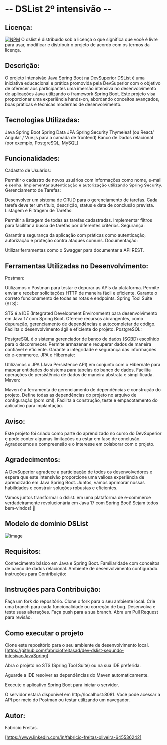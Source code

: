 # -- DSList 2º intensivão --

## Licença:
[![NPM](https://img.shields.io/npm/l/react)]([https://github.com/neliocursos/exemplo-readme/blob/main/LICENSE](https://github.com/fabriciofreitasad/dev-dslist-segundo-intesivaoJavaSpring/blob/main/LICENSE)) 
O dslist é distribuído sob a licença
o que significa que você é livre para usar, modificar e distribuir o projeto de acordo com os termos da licença.

## Descrição:
O projeto Intensivão Java Spring Boot na DevSuperior DSList é uma iniciativa educacional e prática promovida pela DevSuperior com o objetivo de oferecer aos participantes uma imersão intensiva no desenvolvimento de aplicações Java utilizando o framework Spring Boot. Este projeto visa proporcionar uma experiência hands-on, abordando conceitos avançados, boas práticas e técnicas modernas de desenvolvimento.

## Tecnologias Utilizadas:
Java
Spring Boot
Spring Data JPA
Spring Security
Thymeleaf (ou React/ Angular / Vue.js para a camada de frontend)
Banco de Dados relacional (por exemplo, PostgreSQL, MySQL)

## Funcionalidades:
Cadastro de Usuários:

Permitir o cadastro de novos usuários com informações como nome, e-mail e senha.
Implementar autenticação e autorização utilizando Spring Security.
Gerenciamento de Tarefas:

Desenvolver um sistema de CRUD para o gerenciamento de tarefas.
Cada tarefa deve ter um título, descrição, status e data de conclusão prevista.
Listagem e Filtragem de Tarefas:

Permitir a listagem de todas as tarefas cadastradas.
Implementar filtros para facilitar a busca de tarefas por diferentes critérios.
Segurança:

Garantir a segurança da aplicação com práticas como autenticação, autorização e proteção contra ataques comuns.
Documentação:

Utilizar ferramentas como o Swagger para documentar a API REST.

## Ferramentas Utilizadas no Desenvolvimento:
Postman:

Utilizamos o Postman para testar e depurar as APIs da plataforma.
Permite enviar e receber solicitações HTTP de maneira fácil e eficiente.
Garante o correto funcionamento de todas as rotas e endpoints.
Spring Tool Suite (STS):

STS é a IDE (Integrated Development Environment) para desenvolvimento em Java 17 com Spring Boot.
Oferece recursos abrangentes, como depuração, gerenciamento de dependências e autocompletar de código.
Facilita o desenvolvimento ágil e eficiente do projeto.
PostgreSQL:

PostgreSQL é o sistema gerenciador de banco de dados (SGBD) escolhido para o dscommecer.
Permite armazenar e recuperar dados de maneira confiável e eficiente.
Garante a integridade e segurança das informações do e-commerce.
JPA e Hibernate:

Utilizamos o JPA (Java Persistence API) em conjunto com o Hibernate para mapear entidades do sistema para tabelas do banco de dados.
Facilita operações de persistência de dados de maneira abstrata e simplificada.
Maven:

Maven é a ferramenta de gerenciamento de dependências e construção do projeto.
Define todas as dependências do projeto no arquivo de configuração (pom.xml).
Facilita a construção, teste e empacotamento do aplicativo para implantação.

## Aviso:
Este projeto foi criado como parte do aprendizado no curso do DevSuperior e pode conter algumas limitações ou estar em fase de conclusão. Agradecemos a compreensão e o interesse em colaborar com o projeto.

## Agradecimentos:
A DevSuperior agradece a participação de todos os desenvolvedores e espera que este intensivão proporcione uma valiosa experiência de aprendizado em Java Spring Boot. Juntos, vamos aprimorar nossas habilidades e construir soluções robustas e eficientes.

Vamos juntos transformar o dslist. em uma plataforma de e-commerce verdadeiramente revolucionária em Java 17 com Spring Boot! Sejam todos bem-vindos! 🚀

## Modelo de domínio DSList

![image](https://github.com/fabriciofreitasad/dev-dslist-segundo-intesivaoJavaSpring/assets/111000422/76aea0a8-becc-4fce-944a-e272c2045216)

## Requisitos:
Conhecimento básico em Java e Spring Boot.
Familiaridade com conceitos de banco de dados relacional.
Ambiente de desenvolvimento configurado.
Instruções para Contribuição:

## Instruções para Contribuição:
Faça um fork do repositório.
Clone o fork para o seu ambiente local.
Crie uma branch para cada funcionalidade ou correção de bug.
Desenvolva e teste suas alterações.
Faça push para a sua branch.
Abra um Pull Request para revisão.

## Como executar o projeto
Clone este repositório para o seu ambiente de desenvolvimento local.
[https://github.com/fabriciofreitasad/dev-dslist-segundo-intesivaoJavaSpring]

Abra o projeto no STS (Spring Tool Suite) ou na sua IDE preferida.

Aguarde a IDE resolver as dependências do Maven automaticamente.

Execute o aplicativo Spring Boot para iniciar o servidor.

O servidor estará disponível em http://localhost:8081. Você pode acessar a API por meio do Postman ou testar utilizando um navegador.

## Autor:
Fabricio Freitas.

[https://www.linkedin.com/in/fabricio-freitas-oliveira-645536242]

